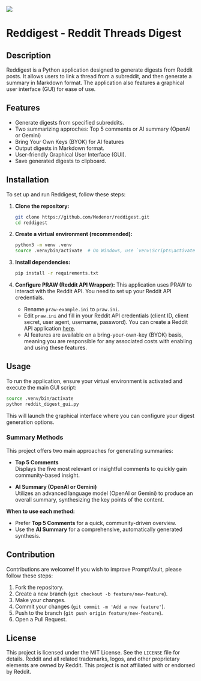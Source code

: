 ![](https://repository-images.githubusercontent.com/1031369014/18acd53d-4fc0-43d0-9520-0b830c9040fb)

# Reddigest - Reddit Threads Digest

## Description
Reddigest is a Python application designed to generate digests from Reddit posts. It allows users to link a thread from a subreddit, and then generate a summary in Markdown format. The application also features a graphical user interface (GUI) for ease of use.

## Features
*   Generate digests from specified subreddits.
*   Two summarizing approches: Top 5 comments or AI summary (OpenAI or Gemini)
*   Bring Your Own Keys (BYOK) for AI features
*   Output digests in Markdown format.
*   User-friendly Graphical User Interface (GUI).
*   Save generated digests to clipboard.

## Installation

To set up and run Reddigest, follow these steps:

1.  **Clone the repository:**
    ```bash
    git clone https://github.com/Medenor/reddigest.git
    cd reddigest
    ```

2.  **Create a virtual environment (recommended):**
    ```bash
    python3 -m venv .venv
    source .venv/bin/activate  # On Windows, use `venv\Scripts\activate`
    ```

3.  **Install dependencies:**
    ```bash
    pip install -r requirements.txt
    ```

4.  **Configure PRAW (Reddit API Wrapper):**
    This application uses PRAW to interact with the Reddit API. You need to set up your Reddit API credentials.
    *   Rename `praw-example.ini` to `praw.ini`.
    *   Edit `praw.ini` and fill in your Reddit API credentials (client ID, client secret, user agent, username, password). You can create a Reddit API application [here](https://www.reddit.com/prefs/apps).
    *   AI features are available on a bring-your-own-key (BYOK) basis, meaning you are responsible for any associated costs with enabling and using these features.

## Usage

To run the application, ensure your virtual environment is activated and execute the main GUI script:

```bash
source .venv/bin/activate
python reddit_digest_gui.py
```

This will launch the graphical interface where you can configure your digest generation options.

### Summary Methods

This project offers two main approaches for generating summaries:

- **Top 5 Comments**  
  Displays the five most relevant or insightful comments to quickly gain community-based insight.

- **AI Summary (OpenAI or Gemini)**  
  Utilizes an advanced language model (OpenAI or Gemini) to produce an overall summary, synthesizing the key points of the content.

**When to use each method:**  
- Prefer **Top 5 Comments** for a quick, community-driven overview.  
- Use the **AI Summary** for a comprehensive, automatically generated synthesis.

## Contribution

Contributions are welcome! If you wish to improve PromptVault, please follow these steps:

1.  Fork the repository.
2.  Create a new branch (`git checkout -b feature/new-feature`).
3.  Make your changes.
4.  Commit your changes (`git commit -m 'Add a new feature'`).
5.  Push to the branch (`git push origin feature/new-feature`).
6.  Open a Pull Request.

## License

This project is licensed under the MIT License. See the `LICENSE` file for details.
Reddit and all related trademarks, logos, and other proprietary elements are owned by Reddit. This project is not affiliated with or endorsed by Reddit.
